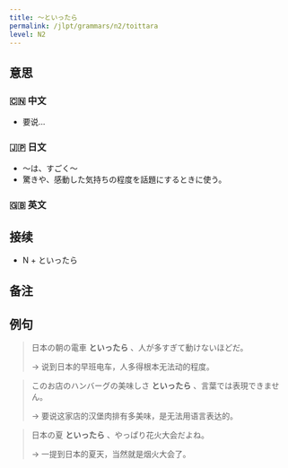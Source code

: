 ```yaml
---
title: 〜といったら
permalink: /jlpt/grammars/n2/toittara
level: N2
---
```


## 意思

### 🇨🇳 中文

- 要说...

### 🇯🇵 日文

- 〜は、すごく〜
- 驚きや、感動した気持ちの程度を話題にするときに使う。

### 🇬🇧 英文


## 接续

- N + といったら

## 备注


## 例句

> 日本の朝の電車 **といったら** 、人が多すぎて動けないほどだ。
>
> → 说到日本的早班电车，人多得根本无法动的程度。

> このお店のハンバーグの美味しさ **といったら** 、言葉では表現できません。
>
> → 要说这家店的汉堡肉排有多美味，是无法用语言表达的。

> 日本の夏 **といったら** 、やっぱり花火大会だよね。
>
> → 一提到日本的夏天，当然就是烟火大会了。

